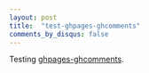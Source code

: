 ```yaml
---
layout: post
title:  "test-ghpages-ghcomments"
comments_by_disqus: false
---
```


Testing [ghpages-ghcomments](http://downtothewire.io/ghpages-ghcomments).

